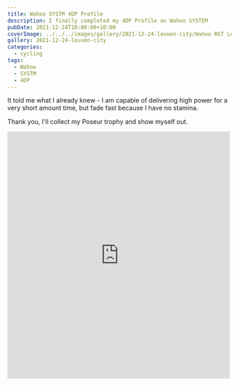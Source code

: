 ```yaml
---
title: Wahoo SYSTM 4DP Profile
description: I finally completed my 4DP Profile on Wahoo SYSTEM
pubDate: 2021-12-24T10:00:00+10:00
coverImage: ../../../images/gallery/2021-12-24-leuven-city/Wahoo RGT Leuven City.jpeg
gallery: 2021-12-24-leuven-city
categories:
  - cycling
tags:
  - Wahoo
  - SYSTM
  - 4DP
---
```


It told me what I already knew - I am capable of delivering high power for a very short amount time, but fade fast because I have no stamina.

Thank you, I'll collect my Poseur trophy and show myself out.

<iframe src="https://www.facebook.com/plugins/post.php?href=https%3A%2F%2Fwww.facebook.com%2Fchris1.tham%2Fposts%2Fpfbid0a29TGxZ89DMwHdCj4jDcP4bQvsKMRfZrJBaJELhvyodL8UdLj5LNcqyr26j5uH16l&show_text=true&width=500" width="500" height="555" style="border:none;overflow:hidden" scrolling="no" frameborder="0" allowfullscreen="true" allow="autoplay; clipboard-write; encrypted-media; picture-in-picture; web-share"></iframe>
